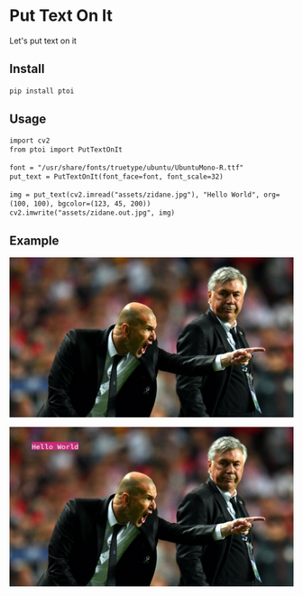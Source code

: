 # Put Text On It
Let's put text on it

## Install
```bash
pip install ptoi
```

## Usage
```python3
import cv2
from ptoi import PutTextOnIt

font = "/usr/share/fonts/truetype/ubuntu/UbuntuMono-R.ttf"
put_text = PutTextOnIt(font_face=font, font_scale=32)

img = put_text(cv2.imread("assets/zidane.jpg"), "Hello World", org=(100, 100), bgcolor=(123, 45, 200))
cv2.imwrite("assets/zidane.out.jpg", img)
```

## Example
![original](assets/zidane.jpg)

![text](assets/zidane.out.jpg)
